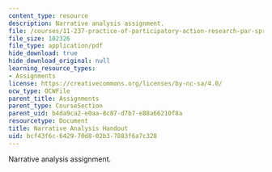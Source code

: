 ```yaml
---
content_type: resource
description: Narrative analysis assignment.
file: /courses/11-237-practice-of-participatory-action-research-par-spring-2016/bcf43f6c642970d802b37883f6a7c328_MIT11_237S16_Narrative.pdf
file_size: 102326
file_type: application/pdf
hide_download: true
hide_download_original: null
learning_resource_types:
- Assignments
license: https://creativecommons.org/licenses/by-nc-sa/4.0/
ocw_type: OCWFile
parent_title: Assignments
parent_type: CourseSection
parent_uid: b4da9ca2-e0aa-8c87-d7b7-e88a66210f8a
resourcetype: Document
title: Narrative Analysis Handout
uid: bcf43f6c-6429-70d8-02b3-7883f6a7c328
---
```

Narrative analysis assignment.